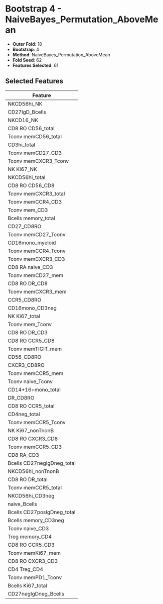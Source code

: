 # Bootstrap 4 - NaiveBayes_Permutation_AboveMean

- **Outer Fold**: 18
- **Bootstrap**: 4
- **Method**: NaiveBayes_Permutation_AboveMean
- **Fold Seed**: 62
- **Features Selected**: 61

## Selected Features

| Feature |
|---------|
| NKCD56hi_NK |
| CD27IgD_Bcells |
| NKCD16_NK |
| CD8 RO CD56_total |
| Tconv memCD56_total |
| CD3hi_total |
| Tconv memCD27_CD3 |
| Tconv memCXCR3_Tconv |
| NK Ki67_NK |
| NKCD56hi_total |
| CD8 RO CD56_CD8 |
| Tconv memCXCR3_total |
| Tconv memCCR4_CD3 |
| Tconv mem_CD3 |
| Bcells memory_total |
| CD27_CD8RO |
| Tconv memCD27_Tconv |
| CD16mono_myeloid |
| Tconv memCCR4_Tconv |
| Tconv memCXCR3_CD3 |
| CD8 RA naive_CD3 |
| Tconv memCD27_mem |
| CD8 RO DR_CD8 |
| Tconv memCXCR3_mem |
| CCR5_CD8RO |
| CD16mono_CD3neg |
| NK Ki67_total |
| Tconv mem_Tconv |
| CD8 RO DR_CD3 |
| CD8 RO CCR5_CD8 |
| Tconv memTIGIT_mem |
| CD56_CD8RO |
| CXCR3_CD8RO |
| Tconv memCCR5_mem |
| Tconv naive_Tconv |
| CD14+16+mono_total |
| DR_CD8RO |
| CD8 RO CCR5_total |
| CD4neg_total |
| Tconv memCCR5_Tconv |
| NK Ki67_nonTnonB |
| CD8 RO CXCR3_CD8 |
| Tconv memCCR5_CD3 |
| CD8 RA_CD3 |
| Bcells CD27negIgDneg_total |
| NKCD56hi_nonTnonB |
| CD8 RO DR_total |
| Tconv memCCR5_total |
| NKCD56hi_CD3neg |
| naive_Bcells |
| Bcells CD27posIgDneg_total |
| Bcells memory_CD3neg |
| Tconv naive_CD3 |
| Treg memory_CD4 |
| CD8 RO CCR5_CD3 |
| Tconv memKi67_mem |
| CD8 RO CXCR3_CD3 |
| CD4 Treg_CD4 |
| Tconv memPD1_Tconv |
| Bcells Ki67_total |
| CD27negIgDneg_Bcells |
